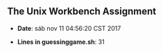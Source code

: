 ## The Unix Workbench Assignment

- **Date**:  sáb nov 11 04:56:20 CST 2017

- **Lines in guessinggame.sh**:  31
